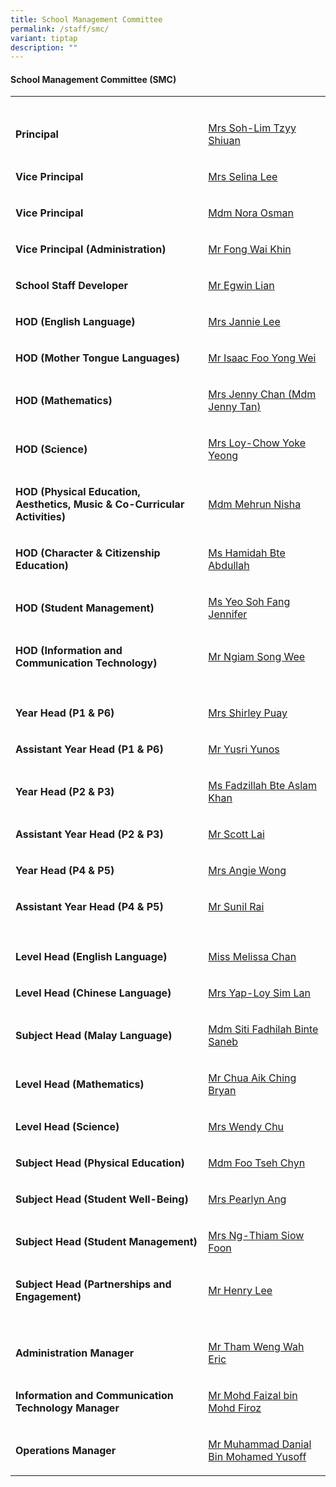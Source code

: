 ```yaml
---
title: School Management Committee
permalink: /staff/smc/
variant: tiptap
description: ""
---
```

<h4><strong>School Management Committee (SMC)</strong></h4>
<table style="minWidth: 50px">
<colgroup>
<col>
<col>
</colgroup>
<tbody>
<tr>
<td rowspan="1" colspan="1">
<p></p>
</td>
<td rowspan="1" colspan="1">
<p></p>
</td>
</tr>
<tr>
<td rowspan="1" colspan="1">
<p><strong>Principal</strong>
</p>
</td>
<td rowspan="1" colspan="1">
<p><a href="mailto:gsps@moe.edu.sg" rel="noopener nofollow" target="_blank">Mrs Soh-Lim Tzyy Shiuan</a>
</p>
</td>
</tr>
<tr>
<td rowspan="1" colspan="1">
<p><strong>Vice Principal</strong>
</p>
</td>
<td rowspan="1" colspan="1">
<p><a href="mailto:gsps@moe.edu.sg" rel="noopener nofollow" target="_blank">Mrs Selina Lee</a>
</p>
</td>
</tr>
<tr>
<td rowspan="1" colspan="1">
<p><strong>Vice Principal</strong>
</p>
</td>
<td rowspan="1" colspan="1">
<p><a href="mailto:gsps@moe.edu.sg" rel="noopener nofollow" target="_blank">Mdm Nora Osman</a>
</p>
</td>
</tr>
<tr>
<td rowspan="1" colspan="1">
<p><strong>Vice Principal (Administration)</strong>
</p>
</td>
<td rowspan="1" colspan="1">
<p><a href="mailto:gsps@moe.edu.sg" rel="noopener nofollow" target="_blank">Mr Fong Wai Khin</a>
</p>
</td>
</tr>
<tr>
<td rowspan="1" colspan="1">
<p><strong>School Staff Developer</strong>
</p>
</td>
<td rowspan="1" colspan="1">
<p><a href="mailto:egwin.lian@gsps.edu.sg" rel="noopener nofollow" target="_blank">Mr Egwin Lian</a>
</p>
</td>
</tr>
<tr>
<td rowspan="1" colspan="1">
<p><strong>HOD (English Language)</strong>
</p>
</td>
<td rowspan="1" colspan="1">
<p><a href="mailto:jannie.lee@gsps.edu.sg" rel="noopener nofollow" target="_blank">Mrs Jannie Lee</a>
</p>
</td>
</tr>
<tr>
<td rowspan="1" colspan="1">
<p><strong>HOD (Mother Tongue Languages)</strong>
</p>
</td>
<td rowspan="1" colspan="1">
<p><a href="mailto:isaac.foo@gsps.edu.sg" rel="noopener nofollow" target="_blank">Mr Isaac Foo Yong Wei</a>
</p>
</td>
</tr>
<tr>
<td rowspan="1" colspan="1">
<p><strong>HOD (Mathematics)</strong>
</p>
</td>
<td rowspan="1" colspan="1">
<p><a href="jenny.tan@gsps.edu.sg" rel="noopener nofollow" target="_blank">Mrs Jenny Chan (Mdm Jenny Tan)</a>
</p>
</td>
</tr>
<tr>
<td rowspan="1" colspan="1">
<p><strong>HOD (Science)</strong>
</p>
</td>
<td rowspan="1" colspan="1">
<p><a href="mailto:chow.yoke.yeong@gsps.edu.sg" rel="noopener nofollow" target="_blank">Mrs Loy-Chow Yoke Yeong</a>
</p>
</td>
</tr>
<tr>
<td rowspan="1" colspan="1">
<p><strong>HOD (Physical Education, Aesthetics, Music &amp; Co-Curricular Activities)</strong>
</p>
</td>
<td rowspan="1" colspan="1">
<p><a href="mailto:mehrun.nisha@gsps.edu.sg" rel="noopener nofollow" target="_blank">Mdm Mehrun Nisha</a>
</p>
</td>
</tr>
<tr>
<td rowspan="1" colspan="1">
<p><strong>HOD (Character &amp; Citizenship Education)</strong>
</p>
</td>
<td rowspan="1" colspan="1">
<p><a href="mailto:hamidah.abdullah@gsps.edu.sg" rel="noopener nofollow" target="_blank">Ms Hamidah Bte Abdullah</a>
</p>
</td>
</tr>
<tr>
<td rowspan="1" colspan="1">
<p><strong>HOD (Student Management)</strong>
</p>
</td>
<td rowspan="1" colspan="1">
<p><a href="mailto:jennifer.yeo@gsps.edu.sg" rel="noopener nofollow" target="_blank">Ms Yeo Soh Fang Jennifer</a>
</p>
</td>
</tr>
<tr>
<td rowspan="1" colspan="1">
<p><strong>HOD (Information and Communication Technology)</strong>
</p>
</td>
<td rowspan="1" colspan="1">
<p><a href="mailto:ngiam.song.wee@gsps.edu.sg" rel="noopener nofollow" target="_blank">Mr Ngiam Song Wee</a>
</p>
</td>
</tr>
<tr>
<td rowspan="1" colspan="1">
<p></p>
</td>
<td rowspan="1" colspan="1">
<p></p>
</td>
</tr>
<tr>
<td rowspan="1" colspan="1">
<p><strong>Year Head (P1 &amp; P6)</strong>
</p>
</td>
<td rowspan="1" colspan="1">
<p><a href="mailto:shirley.lee@gsps.edu.sg" rel="noopener nofollow" target="_blank">Mrs Shirley Puay</a>
</p>
</td>
</tr>
<tr>
<td rowspan="1" colspan="1">
<p><strong>Assistant Year Head (P1 &amp; P6)</strong>
</p>
</td>
<td rowspan="1" colspan="1">
<p><a href="mailto:yusri@gsps.edu.sg" rel="noopener nofollow" target="_blank">Mr Yusri Yunos</a>
</p>
</td>
</tr>
<tr>
<td rowspan="1" colspan="1">
<p><strong>Year Head (P2 &amp; P3)</strong>
</p>
</td>
<td rowspan="1" colspan="1">
<p><a href="mailto:fadzillah.khan@gsps.edu.sg" rel="noopener nofollow" target="_blank">Ms Fadzillah Bte Aslam Khan</a>
</p>
</td>
</tr>
<tr>
<td rowspan="1" colspan="1">
<p><strong>Assistant Year Head (P2 &amp; P3)</strong>
</p>
</td>
<td rowspan="1" colspan="1">
<p><a href="mailto:scott.lai@gsps.edu.sg" rel="noopener nofollow" target="_blank">Mr Scott Lai</a>
</p>
</td>
</tr>
<tr>
<td rowspan="1" colspan="1">
<p><strong>Year Head (P4 &amp; P5)</strong>
</p>
</td>
<td rowspan="1" colspan="1">
<p><a href="mailto:angie.wong@gsps.edu.sg" rel="noopener nofollow" target="_blank">Mrs Angie Wong</a>
</p>
</td>
</tr>
<tr>
<td rowspan="1" colspan="1">
<p><strong>Assistant Year Head (P4 &amp; P5)</strong>
</p>
</td>
<td rowspan="1" colspan="1">
<p><a href="mailto:sunil.rai@gsps.edu.sg" rel="noopener nofollow" target="_blank">Mr Sunil Rai</a>
</p>
</td>
</tr>
<tr>
<td rowspan="1" colspan="1">
<p></p>
</td>
<td rowspan="1" colspan="1">
<p></p>
</td>
</tr>
<tr>
<td rowspan="1" colspan="1">
<p><strong>Level Head (English Language)</strong>
</p>
</td>
<td rowspan="1" colspan="1">
<p><a href="mailto:melissa.chan@gsps.edu.sg" rel="noopener nofollow" target="_blank">Miss Melissa Chan</a>
</p>
</td>
</tr>
<tr>
<td rowspan="1" colspan="1">
<p><strong>Level Head (Chinese Language)</strong>
</p>
</td>
<td rowspan="1" colspan="1">
<p><a href="mailto:loy.sim.lan@gsps.edu.sg" rel="noopener nofollow" target="_blank">Mrs Yap-Loy Sim Lan</a>
</p>
</td>
</tr>
<tr>
<td rowspan="1" colspan="1">
<p><strong>Subject Head (Malay Language)</strong>
</p>
</td>
<td rowspan="1" colspan="1">
<p><a href="mailto:fadhilah.saneb@gsps.edu.sg" rel="noopener nofollow" target="_blank">Mdm Siti Fadhilah Binte Saneb</a>
</p>
</td>
</tr>
<tr>
<td rowspan="1" colspan="1">
<p><strong>Level Head (Mathematics)</strong>
</p>
</td>
<td rowspan="1" colspan="1">
<p><a href="mailto:bryan.chua@gsps.edu.sg" rel="noopener nofollow" target="_blank">Mr Chua Aik Ching Bryan</a>
</p>
</td>
</tr>
<tr>
<td rowspan="1" colspan="1">
<p><strong>Level Head (Science)</strong>
</p>
</td>
<td rowspan="1" colspan="1">
<p><a href="mailto:wendy.chu@gsps.edu.sg" rel="noopener nofollow" target="_blank">Mrs Wendy Chu</a>
</p>
</td>
</tr>
<tr>
<td rowspan="1" colspan="1">
<p><strong>Subject Head (Physical Education)</strong>
</p>
</td>
<td rowspan="1" colspan="1">
<p><a href="mailto:foo.tsehchyn@gsps.edu.sg" rel="noopener nofollow" target="_blank">Mdm Foo Tseh Chyn</a>
</p>
</td>
</tr>
<tr>
<td rowspan="1" colspan="1">
<p><strong>Subject Head (Student Well-Being)</strong>
</p>
</td>
<td rowspan="1" colspan="1">
<p><a href="mailto:pearlyn.ang@gsps.edu.sg" rel="noopener nofollow" target="_blank">Mrs Pearlyn Ang</a>
</p>
</td>
</tr>
<tr>
<td rowspan="1" colspan="1">
<p><strong>Subject Head (Student Management)</strong>
</p>
</td>
<td rowspan="1" colspan="1">
<p><a href="mailto:thiam.siow.foon@gsps.edu.sg" rel="noopener nofollow" target="_blank">Mrs Ng-Thiam Siow Foon</a>
</p>
</td>
</tr>
<tr>
<td rowspan="1" colspan="1">
<p><strong>Subject Head (Partnerships and Engagement)</strong>
</p>
</td>
<td rowspan="1" colspan="1">
<p><a href="mailto:henry.lee@gsps.edu.sg" rel="noopener nofollow" target="_blank">Mr Henry Lee</a>
</p>
</td>
</tr>
<tr>
<td rowspan="1" colspan="1">
<p></p>
</td>
<td rowspan="1" colspan="1">
<p></p>
</td>
</tr>
<tr>
<td rowspan="1" colspan="1">
<p><strong>Administration Manager</strong>
</p>
</td>
<td rowspan="1" colspan="1">
<p><a href="mailto:eric.tham@gsps.edu.sg" rel="noopener nofollow" target="_blank">Mr Tham Weng Wah Eric</a>
</p>
</td>
</tr>
<tr>
<td rowspan="1" colspan="1">
<p><strong>Information and Communication Technology Manager</strong>
</p>
</td>
<td rowspan="1" colspan="1">
<p><a href="mailto:faizal.firoz@gsps.edu.sg" rel="noopener nofollow" target="_blank">Mr Mohd Faizal bin Mohd Firoz</a>
</p>
</td>
</tr>
<tr>
<td rowspan="1" colspan="1">
<p><strong>Operations Manager</strong>
</p>
</td>
<td rowspan="1" colspan="1">
<p><a href="mailto:danial.yusoff@gsps.edu.sg" rel="noopener nofollow" target="_blank">Mr Muhammad Danial Bin Mohamed Yusoff</a>
</p>
</td>
</tr>
</tbody>
</table>
<p></p>